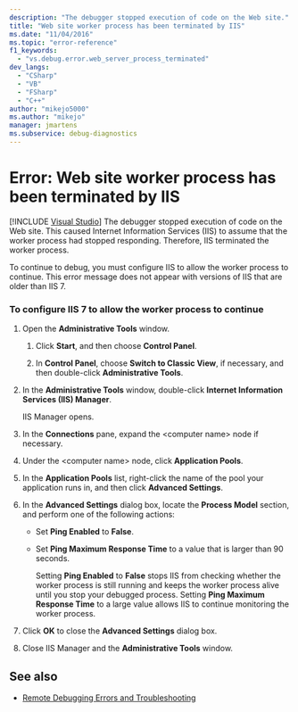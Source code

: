 ```yaml
---
description: "The debugger stopped execution of code on the Web site."
title: "Web site worker process has been terminated by IIS"
ms.date: "11/04/2016"
ms.topic: "error-reference"
f1_keywords:
  - "vs.debug.error.web_server_process_terminated"
dev_langs:
  - "CSharp"
  - "VB"
  - "FSharp"
  - "C++"
author: "mikejo5000"
ms.author: "mikejo"
manager: jmartens
ms.subservice: debug-diagnostics
---
```

# Error: Web site worker process has been terminated by IIS

 [!INCLUDE [Visual Studio](~/includes/applies-to-version/vs-windows-only.md)]
The debugger stopped execution of code on the Web site. This caused Internet Information Services (IIS) to assume that the worker process had stopped responding. Therefore, IIS terminated the worker process.

 To continue to debug, you must configure IIS to allow the worker process to continue. This error message does not appear with versions of IIS that are older than IIS 7.

### To configure IIS 7 to allow the worker process to continue

1. Open the **Administrative Tools** window.

   1. Click **Start**, and then choose **Control Panel**.

   2. In **Control Panel**, choose **Switch to Classic View**, if necessary, and then double-click **Administrative Tools**.

2. In the **Administrative Tools** window, double-click **Internet Information Services (IIS) Manager**.

    IIS Manager opens.

3. In the **Connections** pane, expand the \<computer name> node if necessary.

4. Under the \<computer name> node, click **Application Pools**.

5. In the **Application Pools** list, right-click the name of the pool your application runs in, and then click **Advanced Settings**.

6. In the **Advanced Settings** dialog box, locate the **Process Model** section, and perform one of the following actions:

   - Set **Ping Enabled** to **False**.

   - Set **Ping Maximum Response Time** to a value that is larger than 90 seconds.

     Setting **Ping Enabled** to **False** stops IIS from checking whether the worker process is still running and keeps the worker process alive until you stop your debugged process. Setting **Ping Maximum Response Time** to a large value allows IIS to continue monitoring the worker process.

7. Click **OK** to close the **Advanced Settings** dialog box.

8. Close IIS Manager and the **Administrative Tools** window.

## See also
- [Remote Debugging Errors and Troubleshooting](../debugger/remote-debugging-errors-and-troubleshooting.md)
